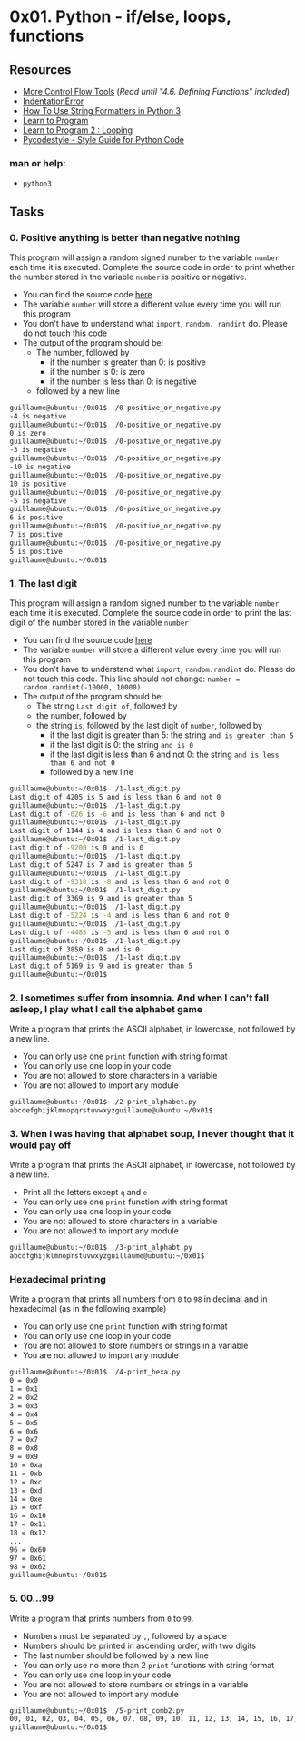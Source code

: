 # 0x01. Python - if/else, loops, functions

## Resources

- [More Control Flow Tools](https://docs.python.org/3/tutorial/controlflow.html) (_Read until "4.6. Defining Functions" included_)
- [IndentationError](https://www.youtube.com/watch?v=1QXOd2ZQs-Q)
- [How To Use String Formatters in Python 3](https://www.digitalocean.com/community/tutorials/how-to-use-string-formatters-in-python-3)
- [Learn to Program](https://www.youtube.com/playlist?list=PLGLfVvz_LVvTn3cK5e6LjhgGiSeVlIRwt)
- [Learn to Program 2 : Looping](https://www.youtube.com/playlist?list=PLGLfVvz_LVvTn3cK5e6LjhgGiSeVlIRwt)
- [Pycodestyle - Style Guide for Python Code](https://pypi.org/project/pycodestyle/)

### man or help:

- `python3`

## Tasks

### 0. Positive anything is better than negative nothing

This program will assign a random signed number to the variable `number` each time it is executed. Complete the source code in order to print whether the number stored in the variable `number` is positive or negative.

- You can find the source code [here](https://github.com/alx-tools/0x01.py/blob/master/0-positive_or_negative_py)
- The variable `number` will store a different value every time you will run this program
- You don't have to understand what `import`, `random. randint` do. Please do not touch this code
- The output of the program should be:
	- The number, followed by
		- if the number is greater than 0: is positive
		- if the number is 0: is zero
		- if the number is less than 0: is negative
	- followed by a new line

```sh
guillaume@ubuntu:~/0x01$ ./0-positive_or_negative.py 
-4 is negative
guillaume@ubuntu:~/0x01$ ./0-positive_or_negative.py 
0 is zero
guillaume@ubuntu:~/0x01$ ./0-positive_or_negative.py 
-3 is negative
guillaume@ubuntu:~/0x01$ ./0-positive_or_negative.py 
-10 is negative
guillaume@ubuntu:~/0x01$ ./0-positive_or_negative.py 
10 is positive
guillaume@ubuntu:~/0x01$ ./0-positive_or_negative.py 
-5 is negative
guillaume@ubuntu:~/0x01$ ./0-positive_or_negative.py 
6 is positive
guillaume@ubuntu:~/0x01$ ./0-positive_or_negative.py 
7 is positive
guillaume@ubuntu:~/0x01$ ./0-positive_or_negative.py 
5 is positive
guillaume@ubuntu:~/0x01$
```

### 1. The last digit

This program will assign a random signed number to the variable `number` each time it is executed. Complete the source code in order to print the last digit of the number stored in the variable `number`

- You can find the source code [here](https://github.com/alx-tools/0x01.py/blob/master/1-last_digit_py)
- The variable `number` will store a different value every time you will run this program
- You don't have to understand what `import`, `random.randint` do. Please do not touch this code. This line should not change: `number = random.randint(-10000, 10000)`
- The output of the program should be:
	- The string `Last digit of`, followed by
	- the number, followed by
	- the string `is`, followed by the last digit of `number`, followed by
		- if the last digit is greater than 5: the string `and is greater than 5`
		- if the last digit is 0: the string `and is 0`
		- if the last digit is less than 6 and not 0: the string `and is less than 6 and not 0`
		- followed by a new line

```sh
guillaume@ubuntu:~/0x01$ ./1-last_digit.py
Last digit of 4205 is 5 and is less than 6 and not 0
guillaume@ubuntu:~/0x01$ ./1-last_digit.py
Last digit of -626 is -6 and is less than 6 and not 0
guillaume@ubuntu:~/0x01$ ./1-last_digit.py
Last digit of 1144 is 4 and is less than 6 and not 0
guillaume@ubuntu:~/0x01$ ./1-last_digit.py
Last digit of -9200 is 0 and is 0
guillaume@ubuntu:~/0x01$ ./1-last_digit.py
Last digit of 5247 is 7 and is greater than 5
guillaume@ubuntu:~/0x01$ ./1-last_digit.py
Last digit of -9318 is -8 and is less than 6 and not 0
guillaume@ubuntu:~/0x01$ ./1-last_digit.py
Last digit of 3369 is 9 and is greater than 5
guillaume@ubuntu:~/0x01$ ./1-last_digit.py
Last digit of -5224 is -4 and is less than 6 and not 0
guillaume@ubuntu:~/0x01$ ./1-last_digit.py
Last digit of -4485 is -5 and is less than 6 and not 0
guillaume@ubuntu:~/0x01$ ./1-last_digit.py
Last digit of 3850 is 0 and is 0
guillaume@ubuntu:~/0x01$ ./1-last_digit.py
Last digit of 5169 is 9 and is greater than 5
guillaume@ubuntu:~/0x01$
```

### 2. I sometimes suffer from insomnia. And when I can't fall asleep, I play what I call the alphabet game

Write a program that prints the ASCII alphabet, in lowercase, not followed by a new line.

- You can only use one `print` function with string format
- You can only use one loop in your code
- You are not allowed to store characters in a variable
- You are not allowed to import any module

```sh
guillaume@ubuntu:~/0x01$ ./2-print_alphabet.py
abcdefghijklmnopqrstuvwxyzguillaume@ubuntu:~/0x01$
```

### 3. When I was having that alphabet soup, I never thought that it would pay off

Write a program that prints the ASCII alphabet, in lowercase, not followed by a new line.

- Print all the letters except `q` and `e`
- You can only use one `print` function with string format
- You can only use one loop in your code
- You are not allowed to store characters in a variable
- You are not allowed to import any module

```sh
guillaume@ubuntu:~/0x01$ ./3-print_alphabt.py
abcdfghijklmnoprstuvwxyzguillaume@ubuntu:~/0x01$
```

### Hexadecimal printing

Write a program that prints all numbers from `0` to `98` in decimal and in hexadecimal (as in the following example)

- You can only use one `print` function with string format
- You can only use one loop in your code
- You are not allowed to store numbers or strings in a variable
- You are not allowed to import any module

```sh
guillaume@ubuntu:~/0x01$ ./4-print_hexa.py
0 = 0x0
1 = 0x1
2 = 0x2
3 = 0x3
4 = 0x4
5 = 0x5
6 = 0x6
7 = 0x7
8 = 0x8
9 = 0x9
10 = 0xa
11 = 0xb
12 = 0xc
13 = 0xd
14 = 0xe
15 = 0xf
16 = 0x10
17 = 0x11
18 = 0x12
...
96 = 0x60
97 = 0x61
98 = 0x62
guillaume@ubuntu:~/0x01$
```

### 5. 00...99

Write a program that prints numbers from `0` to `99`.

- Numbers must be separated by `,`, followed by a space
- Numbers should be printed in ascending order, with two digits
- The last number should be followed by a new line
- You can only use no more than 2 `print` functions with string format
- You can only use one loop in your code
- You are not allowed to store numbers or strings in a variable
- You are not allowed to import any module

```sh
guillaume@ubuntu:~/0x01$ ./5-print_comb2.py
00, 01, 02, 03, 04, 05, 06, 07, 08, 09, 10, 11, 12, 13, 14, 15, 16, 17, 18, 19, 20, 21, 22, 23, 24, 25, 26, 27, 28, 29, 30, 31, 32, 33, 34, 35, 36, 37, 38, 39, 40, 41, 42, 43, 44, 45, 46, 47, 48, 49, 50, 51, 52, 53, 54, 55, 56, 57, 58, 59, 60, 61, 62, 63, 64, 65, 66, 67, 68, 69, 70, 71, 72, 73, 74, 75, 76, 77, 78, 79, 80, 81, 82, 83, 84, 85, 86, 87, 88, 89, 90, 91, 92, 93, 94, 95, 96, 97, 98, 99
guillaume@ubuntu:~/0x01$
```
